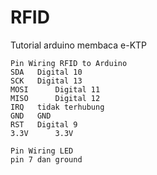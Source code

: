# RFID
Tutorial arduino membaca e-KTP
```
Pin	Wiring RFID to Arduino 
SDA	  Digital 10
SCK	  Digital 13
MOSI	  Digital 11
MISO	  Digital 12
IRQ	  tidak terhubung
GND	  GND
RST	  Digital 9
3.3V	  3.3V
```
```
Pin Wiring LED
pin 7 dan ground

```
